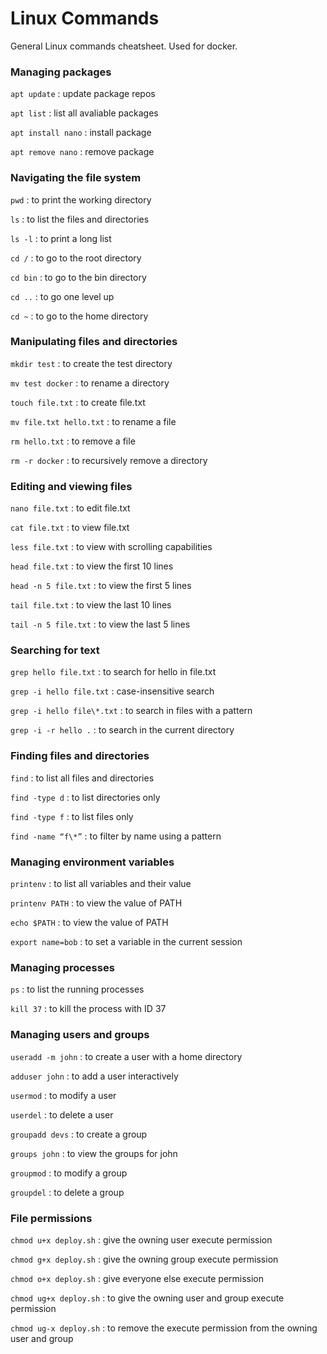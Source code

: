 # Linux Commands

General Linux commands cheatsheet. Used for docker.

### Managing packages

`apt update` : update package repos

`apt list` : list all avaliable packages

`apt install nano` : install package

`apt remove nano` : remove package

### Navigating the file system

`pwd` : to print the working directory

`ls` : to list the files and directories

`ls -l` : to print a long list

`cd /` : to go to the root directory

`cd bin` : to go to the bin directory

`cd ..` : to go one level up

`cd ~` : to go to the home directory

### Manipulating files and directories

`mkdir test` : to create the test directory

`mv test docker` : to rename a directory

`touch file.txt` : to create file.txt

`mv file.txt hello.txt` : to rename a file

`rm hello.txt` : to remove a file

`rm -r docker` : to recursively remove a directory

### Editing and viewing files

`nano file.txt` : to edit file.txt

`cat file.txt` : to view file.txt

`less file.txt` : to view with scrolling capabilities

`head file.txt` : to view the first 10 lines

`head -n 5 file.txt` : to view the first 5 lines

`tail file.txt` : to view the last 10 lines

`tail -n 5 file.txt` : to view the last 5 lines

### Searching for text

`grep hello file.txt` : to search for hello in file.txt

`grep -i hello file.txt` : case-insensitive search

`grep -i hello file\*.txt` : to search in files with a pattern

`grep -i -r hello .` : to search in the current directory

### Finding files and directories

`find` : to list all files and directories

`find -type d` : to list directories only

`find -type f` : to list files only

`find -name “f\*”` : to filter by name using a pattern

### Managing environment variables

`printenv` : to list all variables and their value

`printenv PATH` : to view the value of PATH

`echo $PATH` : to view the value of PATH

`export name=bob` : to set a variable in the current session

### Managing processes

`ps` : to list the running processes

`kill 37` : to kill the process with ID 37

### Managing users and groups

`useradd -m john` : to create a user with a home directory

`adduser john` : to add a user interactively

`usermod` : to modify a user

`userdel` : to delete a user

`groupadd devs` : to create a group

`groups john` : to view the groups for john

`groupmod` : to modify a group

`groupdel` : to delete a group

### File permissions

`chmod u+x deploy.sh` : give the owning user execute permission

`chmod g+x deploy.sh` : give the owning group execute permission

`chmod o+x deploy.sh` : give everyone else execute permission

`chmod ug+x deploy.sh` : to give the owning user and group execute permission

`chmod ug-x deploy.sh` : to remove the execute permission from the owning user and group
